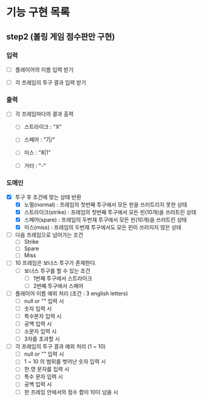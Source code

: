 # 기능 구현 목록

## step2 (볼링 게임 점수판만 구현)
### 입력
- [ ] 플레이어의 이름 입력 받기
- [ ] 각 프레임의 투구 결과 입력 받기


### 출력
- [ ] 각 프레임마다의 결과 출력
  - [ ] 스트라이크 : "X"
  - [ ] 스페어 : "7|/"
  - [ ] 미스 : "8|1"
  - [ ] 거터 : "-"


### 도메인
- [x] 투구 후 조건에 맞는 상태 반환
  - [x] 노멀(normal) : 프레임의 첫번째 투구에서 모든 핀을 쓰러트리지 못한 상태
  - [x] 스트라이크(strike) : 프레임의 첫번째 투구에서 모든 핀(10개)을 쓰러트린 상태
  - [x] 스페어(spare) : 프레임의 두번재 투구에서 모든 핀(10개)을 쓰러트린 상태
  - [x] 미스(miss) : 프레임의 두번재 투구에서도 모든 핀이 쓰러지지 않은 상태
- [ ] 다음 프레임으로 넘어가는 조건
  - [ ] Strike
  - [ ] Spare
  - [ ] Miss
- [ ] 10 프레임은 보너스 투구가 존재한다.
  - [ ] 보너스 투구를 할 수 있는 조건
    - [ ] 1번째 투구에서 스트라이크
    - [ ] 2번째 투구에서 스페어
- [ ] 플레이어 이름 예외 처리 (조건 : 3 english letters)
  - [ ] null or "" 입력 시
  - [ ] 숫자 입력 시
  - [ ] 특수문자 입력 시
  - [ ] 공백 입력 시
  - [ ] 소문자 입력 시
  - [ ] 3자를 초과할 시
- [ ] 각 프레임의 투구 결과 예외 처리 (1 ~ 10)
  - [ ] null or "" 입력 시
  - [ ] 1 ~ 10 의 범위를 벗어난 숫자 입력 시
  - [ ] 한.영 문자를 입력 시
  - [ ] 특수 문자 입력 시
  - [ ] 공백 입력 시
  - [ ] 한 프레임 안에서의 점수 합이 10이 넘을 시